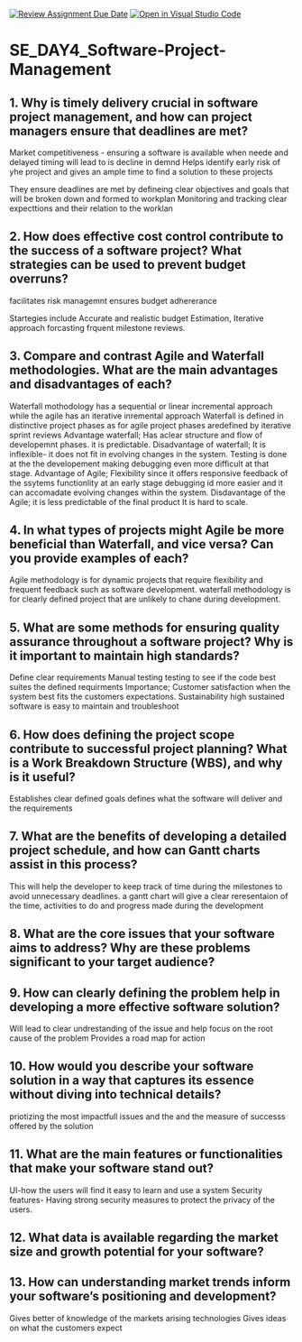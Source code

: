 [![Review Assignment Due Date](https://classroom.github.com/assets/deadline-readme-button-22041afd0340ce965d47ae6ef1cefeee28c7c493a6346c4f15d667ab976d596c.svg)](https://classroom.github.com/a/9pw6JKcu)
[![Open in Visual Studio Code](https://classroom.github.com/assets/open-in-vscode-2e0aaae1b6195c2367325f4f02e2d04e9abb55f0b24a779b69b11b9e10269abc.svg)](https://classroom.github.com/online_ide?assignment_repo_id=18760568&assignment_repo_type=AssignmentRepo)
# SE_DAY4_Software-Project-Management
## 1. Why is timely delivery crucial in software project management, and how can project managers ensure that deadlines are met?
Market competitiveness - ensuring a software is available when neede and delayed timing will lead to is decline in demnd
Helps identify early risk of yhe project and gives an ample time to find a solution to these projects


They ensure deadlines are met by defineing clear objectives and goals that will be broken down and formed to workplan
Monitoring and tracking clear expecttions and their relation to the worklan
## 2. How does effective cost control contribute to the success of a software project? What strategies can be used to prevent budget overruns?
facilitates risk managemnt
ensures budget adhererance

Startegies include Accurate and realistic budget Estimation,
    Iterative approach forcasting frquent milestone reviews.
## 3. Compare and contrast Agile and Waterfall methodologies. What are the main advantages and disadvantages of each?
Waterfall mothodology has a sequential or linear incremental approach while the agile has an iterative inremental approach
Waterfall is defined in distinctive project phases as for agile project phases aredefined by iterative sprint reviews
Advantage waterfall;
Has aclear structure and flow of developemnt phases.
it is predictable.
Disadvantage of waterfall;
It is inflexible- it does not fit in evolving changes in the system.
Testing is done at the the developement making debugging even more difficult at that stage.
Advantage of Agile;
Flexibility since it offers responsive feedback of the ssytems functionlity at an early stage
debugging id more easier and it can accomadate evolving changes within the system.
Disdavantage of the Agile;
it is less predictable of the final product
It is hard to scale.


## 4. In what types of projects might Agile be more beneficial than Waterfall, and vice versa? Can you provide examples of each?
Agile methodology is for dynamic projects that require flexibility and frequent feedback such as software development.
waterfall methodology is for clearly defined project that are unlikely to chane during development.

## 5. What are some methods for ensuring quality assurance throughout a software project? Why is it important to maintain high standards?
Define clear requirements
Manual testing testing to see if the code best suites the defined requirments
Importance;
Customer satisfaction when the system best fits the customers expectations.
Sustainability high sustained software is easy to maintain and troubleshoot


## 6. How does defining the project scope contribute to successful project planning? What is a Work Breakdown Structure (WBS), and why is it useful?
Establishes  clear defined goals
defines what the software will deliver and the requirements

## 7. What are the benefits of developing a detailed project schedule, and how can Gantt charts assist in this process?
This will help the developer to keep track of time during the milestones to avoid unnecessary deadlines.
a gantt chart will give a clear reresentaion of the time, activities to do and progress made during the development
## 8. What are the core issues that your software aims to address? Why are these problems significant to your target audience?

## 9. How can clearly defining the problem help in developing a more effective software solution?
Will lead to clear undrestanding of the issue and help focus on the root cause of the problem
Provides a road map for action

## 10. How would you describe your software solution in a way that captures its essence without diving into technical details?
priotizing the most impactfull issues and the and the measure of successs offered by the solution
## 11. What are the main features or functionalities that make your software stand out?
UI-how the users will find it easy to learn and use a system
Security features- Having strong security measures to protect the privacy of the users.
## 12. What data is available regarding the market size and growth potential for your software?

## 13. How can understanding market trends inform your software’s positioning and development?
Gives better of knowledge of the markets arising technologies
Gives ideas on what the customers expect